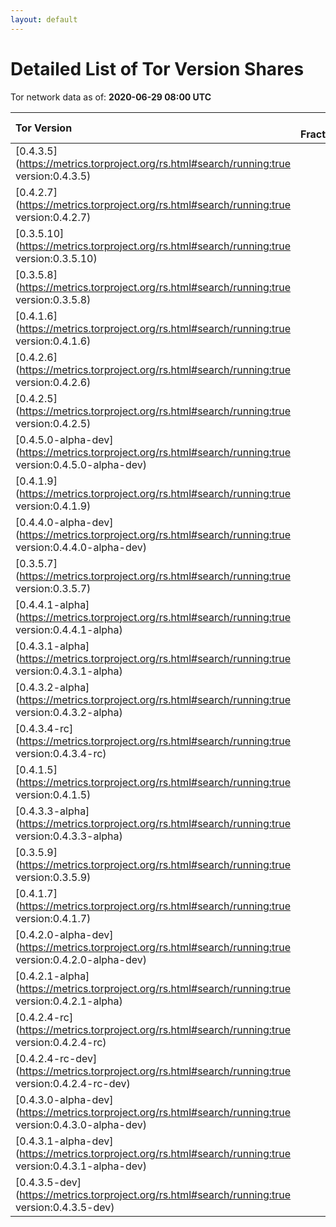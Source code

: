 ```yaml
---
layout: default
---
```



# Detailed List of Tor Version Shares

Tor network data as of: **2020-06-29 08:00 UTC**

| Tor Version                                                                                               |   CW Fraction(%) |   Exit(%) |   Guard(%) |   #Relays |
|:----------------------------------------------------------------------------------------------------------|-----------------:|----------:|-----------:|----------:|
| [0.4.3.5](https://metrics.torproject.org/rs.html#search/running:true version:0.4.3.5)                     |             47.2 |     50    |      44.58 |      2800 |
| [0.4.2.7](https://metrics.torproject.org/rs.html#search/running:true version:0.4.2.7)                     |             25.7 |     36.94 |      22.25 |      1427 |
| [0.3.5.10](https://metrics.torproject.org/rs.html#search/running:true version:0.3.5.10)                   |              7   |      1.9  |       8.45 |       709 |
| [0.3.5.8](https://metrics.torproject.org/rs.html#search/running:true version:0.3.5.8)                     |              4.6 |      1.01 |       6.79 |       302 |
| [0.4.1.6](https://metrics.torproject.org/rs.html#search/running:true version:0.4.1.6)                     |              3.5 |      0.65 |       5.27 |       195 |
| [0.4.2.6](https://metrics.torproject.org/rs.html#search/running:true version:0.4.2.6)                     |              2.2 |      1.09 |       2.26 |       277 |
| [0.4.2.5](https://metrics.torproject.org/rs.html#search/running:true version:0.4.2.5)                     |              1.8 |      1.11 |       2.32 |       124 |
| [0.4.5.0-alpha-dev](https://metrics.torproject.org/rs.html#search/running:true version:0.4.5.0-alpha-dev) |              1.7 |      5.62 |       0.11 |       115 |
| [0.4.1.9](https://metrics.torproject.org/rs.html#search/running:true version:0.4.1.9)                     |              1.3 |      0.41 |       2.05 |        53 |
| [0.4.4.0-alpha-dev](https://metrics.torproject.org/rs.html#search/running:true version:0.4.4.0-alpha-dev) |              1   |      0.05 |       1.68 |        29 |
| [0.3.5.7](https://metrics.torproject.org/rs.html#search/running:true version:0.3.5.7)                     |              0.9 |      0.02 |       1.4  |        35 |
| [0.4.4.1-alpha](https://metrics.torproject.org/rs.html#search/running:true version:0.4.4.1-alpha)         |              0.8 |      0.99 |       0.77 |        41 |
| [0.4.3.1-alpha](https://metrics.torproject.org/rs.html#search/running:true version:0.4.3.1-alpha)         |              0.4 |      0    |       0.62 |         5 |
| [0.4.3.2-alpha](https://metrics.torproject.org/rs.html#search/running:true version:0.4.3.2-alpha)         |              0.2 |      0    |       0.4  |        10 |
| [0.4.3.4-rc](https://metrics.torproject.org/rs.html#search/running:true version:0.4.3.4-rc)               |              0.2 |      0    |       0.43 |        16 |
| [0.4.1.5](https://metrics.torproject.org/rs.html#search/running:true version:0.4.1.5)                     |              0.1 |      0    |       0.16 |        26 |
| [0.4.3.3-alpha](https://metrics.torproject.org/rs.html#search/running:true version:0.4.3.3-alpha)         |              0.1 |      0    |       0.16 |        10 |
| [0.3.5.9](https://metrics.torproject.org/rs.html#search/running:true version:0.3.5.9)                     |              0   |      0    |       0.15 |         1 |
| [0.4.1.7](https://metrics.torproject.org/rs.html#search/running:true version:0.4.1.7)                     |              0   |      0.07 |       0.02 |         9 |
| [0.4.2.0-alpha-dev](https://metrics.torproject.org/rs.html#search/running:true version:0.4.2.0-alpha-dev) |              0   |      0    |       0    |         1 |
| [0.4.2.1-alpha](https://metrics.torproject.org/rs.html#search/running:true version:0.4.2.1-alpha)         |              0   |      0    |       0.03 |         1 |
| [0.4.2.4-rc](https://metrics.torproject.org/rs.html#search/running:true version:0.4.2.4-rc)               |              0   |      0.08 |       0.01 |         2 |
| [0.4.2.4-rc-dev](https://metrics.torproject.org/rs.html#search/running:true version:0.4.2.4-rc-dev)       |              0   |      0    |       0    |         1 |
| [0.4.3.0-alpha-dev](https://metrics.torproject.org/rs.html#search/running:true version:0.4.3.0-alpha-dev) |              0   |      0    |       0    |         2 |
| [0.4.3.1-alpha-dev](https://metrics.torproject.org/rs.html#search/running:true version:0.4.3.1-alpha-dev) |              0   |      0    |       0    |         1 |
| [0.4.3.5-dev](https://metrics.torproject.org/rs.html#search/running:true version:0.4.3.5-dev)             |              0   |      0    |       0    |         1 |